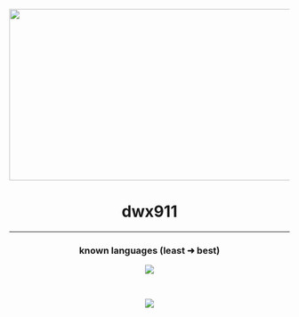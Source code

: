 <p align="center">
  <img src="https://i.pinimg.com/originals/cd/65/01/cd6501ab083aeccae56d7e4c2c16fd6f.gif" width="868" height="308">
</p>

<h1 align="center">
  dwx911
</h1>

<hr>

<h3 align="center">
  known languages (least ➜ best)
</h3>

<p align="center">
  <img src="https://skillicons.dev/icons?i=cpp,css,html,cs,python">
</p>
<br>
<p align="center">
    <img src="https://github-readme-stats.vercel.app/api/?username=dwx911&amp;title_color=674fc9&amp;text_color=9f9f9f&amp;show_icons=true&amp;bg_color=00000000&amp;hide_border=true&amp;icon_color=674fc9&amp;hide_title=true&amp;count_private=true" style="max-width: 100%;">
</P>
